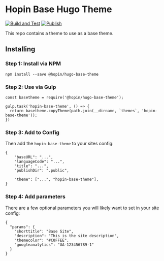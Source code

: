 # Hopin Base Hugo Theme

[![Build and Test](https://github.com/gauntface/hopin-base-theme/workflows/Build%20and%20Test/badge.svg)](https://github.com/gauntface/hopin-base-theme/actions?query=workflow%3A%22Build+and+Test%22) [![Publish](https://github.com/gauntface/hopin-base-theme/workflows/Publish/badge.svg)](https://github.com/gauntface/hopin-base-theme/actions?query=workflow%3APublish)

This repo contains a theme to use as a base theme.

## Installing

### Step 1: Install via NPM

```
npm install --save @hopin/hugo-base-theme
```

### Step 2: Use via Gulp

```
const basetheme = require('@hopin/hugo-base-theme');

gulp.task('hopin-base-theme', () => {
  return basetheme.copyTheme(path.join(__dirname, `themes`, 'hopin-base-theme'));
})
```

### Step 3: Add to Config

Then add the `hopin-base-theme` to your sites config:

```
{
    "baseURL": "...",
    "languageCode": "...",
    "title": "...",
    "publishDir": ".public",

    "theme": ["...", "hopin-base-theme"],
}
```

### Step 4: Add parameters

There are a few optional parameters you will likely want to set in your site config:

```
{
  "params": {
    "shorttitle": "Base Site",
    "description": "This is the site description",
    "themecolor": "#C0FFEE",
    "googleanalytics": "UA-123456789-1"
  }
}
```
